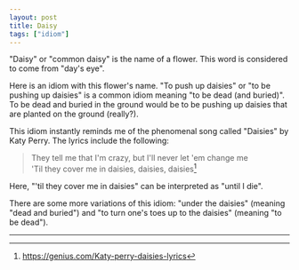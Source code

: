 ```yaml
---
layout: post
title: Daisy
tags: ["idiom"]
---
```


"Daisy" or "common daisy" is the name of a flower.
This word is considered to come from "day's eye".

Here is an idiom with this flower's name.
"To push up daisies" or "to be pushing up daisies" is a common idiom meaning "to be dead (and buried)".
To be dead and buried in the ground would be to be pushing up daisies that are planted on the ground (really?).

This idiom instantly reminds me of the phenomenal song called "Daisies" by Katy Perry.
The lyrics include the following:

> They tell me that I'm crazy, but I'll never let 'em change me  
> 'Til they cover me in daisies, daisies, daisies[^genius-daisies]

Here, "'til they cover me in daisies" can be interpreted as "until I die".

There are some more variations of this idiom: "under the daisies" (meaning "dead and buried") and "to turn one's toes up to the daisies" (meaning "to be dead").

---

[^genius-daisies]: <https://genius.com/Katy-perry-daisies-lyrics>